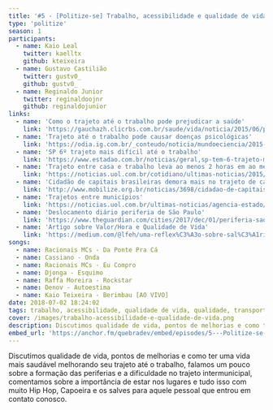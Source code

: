 ```yaml
---
title: '#5 - [Politize-se] Trabalho, acessibilidade e qualidade de vida.'
type: 'politize'
season: 1
participants:
  - name: Kaio Leal
    twitter: kaelltx
    github: kteixeira
  - name: Gustavo Castilião
    twitter: gustv0_
    github: gustv0_
  - name: Reginaldo Junior
    twitter: reginaldoojnr
    github: reginaldojunior
links:
  - name: 'Como o trajeto até o trabalho pode prejudicar a saúde'
    link: 'https://gauchazh.clicrbs.com.br/saude/vida/noticia/2015/06/pesquisa-mostra-como-o-trajeto-ate-o-trabalho-pode-prejudicar-a-saude-4773409.html'
  - name: 'Trajeto até o trabalho pode causar doenças psicológicas'
    link: 'https://odia.ig.com.br/_conteudo/noticia/mundoeciencia/2015-06-04/trajeto-ate-o-trabalho-pode-causar-doencas-psicologicas.html'
  - name: 'SP 6º trajeto mais difícil até o trabalho'
    link: 'https://www.estadao.com.br/noticias/geral,sp-tem-6-trajeto-mais-dificil-ate-trabalho-diz-estudo,574142'
  - name: 'Trajeto entre casa e trabalho leva ao menos 2 horas em ao menos 8 capitais brasileiras'
    link: 'https://noticias.uol.com.br/cotidiano/ultimas-noticias/2015/09/11/trajeto-casa-trabalho-leva-ao-menos-duas-horas-em-oito-capitais-diz-firjan.htm'
  - name: 'Cidadão de capitais brasileiras demora mais no trajeto de casa para o trabalho'
    link: 'http://www.mobilize.org.br/noticias/3698/cidadao-de-capitais-brasileiras-demora-mais-no-trajeto-de-casa-para-o-trabalho.html'
  - name: 'Trajetos entre municípios'
    link: 'https://noticias.uol.com.br/ultimas-noticias/agencia-estado/2015/03/25/maior-fluxo-entre-cidades-do-pais-e-guarulhossao-paulo-aponta-ibge.htm'
  - name: 'Deslocamento diário periferia de São Paulo'
    link: 'https://www.theguardian.com/cities/2017/dec/01/periferia-sao-paulo-deslocamento-diario-quatro-horas'
  - name: 'Artigo sobre Valor/Hora e Qualidade de Vida'
    link: 'https://medium.com/@lfeh/uma-reflex%C3%A3o-sobre-sal%C3%A1rios-valor-hora-e-qualidade-de-vida-7aa2b835bb'
songs:
  - name: Racionais MCs - Da Ponte Pra Cá
  - name: Cassiano - Onda
  - name: Racionais MCs - Eu Compro
  - name: Djonga - Esquimo
  - name: Raffa Moreira - Rockstar
  - name: Denov - Autoestima
  - name: Kaio Teixeira - Berimbau [AO VIVO]
date: 2018-07-02 18:24:02
tags: trabalho, acessibilidade, qualidade de vida, qualidade, transporte, leitura, podcast, otimizar tempo, tecnologia, quebradev
cover: /images/trabalho-acessibilidade-e-qualidade-de-vida.png
description: Discutimos qualidade de vida, pontos de melhorias e como ter uma vida mais saudável melhorando seu trajeto até o trabalho.
embed_url: 'https://anchor.fm/quebradev/embed/episodes/5---Politize-se-Trabalho--acessibilidade-e-qualidade-de-vida-eclvbl'
---
```


Discutimos qualidade de vida, pontos de melhorias e como ter uma vida mais saudável melhorando seu trajeto até o trabalho, falamos um pouco sobre a formação das periferias e a dificuldade no trajeto intermunicipal, comentamos sobre a importância de estar nos lugares e tudo isso com muito Hip Hop, Capoeira e os salves para aquele pessoal que entrou em contato conosco.